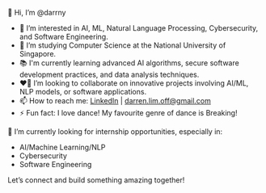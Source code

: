 👋 Hi, I’m @darrny

-	👀 I’m interested in AI, ML, Natural Language Processing, Cybersecurity, and Software Engineering.
- 🌱 I’m studying Computer Science at the National University of Singapore.
- 📚 I'm currently learning advanced AI algorithms, secure software development practices, and data analysis techniques.
- ❤️‍🔥 I’m looking to collaborate on innovative projects involving AI/ML, NLP models, or software applications.
-	📫 How to reach me: [LinkedIn](https://www.linkedin.com/in/darrny) | darren.lim.off@gmail.com
-	⚡ Fun fact: I love dance! My favourite genre of dance is Breaking!

🚀 I’m currently looking for internship opportunities, especially in:
- AI/Machine Learning/NLP
- Cybersecurity
- Software Engineering

Let’s connect and build something amazing together!

